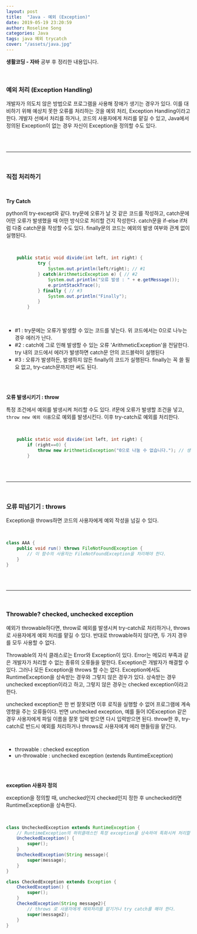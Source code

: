 ```yaml
---
layout: post
title:  "Java - 예외 (Exception)"
date: 2019-05-19 23:20:59
author: Roseline Song
categories: Java
tags: java 예외 trycatch
cover: "/assets/java.jpg"
---
```


**생활코딩 - 자바** 공부 후 정리한 내용입니다.

<br>

### 예외 처리 (Exception Handling)

개발자가 의도치 않은 방법으로 프로그램을 사용해 장애가 생기는 경우가 있다. 이를 대비하기 위해 예상치 못한 오류를 처리하는 것을 예외 처리, Exception Handling이라고 한다. 개발자 선에서 처리를 하거나, 코드의 사용자에게 처리를 맡길 수 있고, Java에서 정의된 Exception이 없는 경우 자신이 Exception을 정의할 수도 있다. 

<br>
<br>

<hr>

<br>

### 직접 처리하기 

<br>

**Try Catch**

python의 try-except와 같다. try문에 오류가 날 것 같은 코드를 작성하고, catch문에 어떤 오류가 발생했을 때 어떤 방식으로 처리할 건지 작성한다. catch문을 if-else if처럼 다중 catch문을 작성할 수도 있다. finally문의 코드는 예외의 발생 여부와 관계 없이 실행된다. 

<br>

```java
	public static void divide(int left, int right) {
			try {
				System.out.println(left/right); // #1
			} catch(ArithmeticException e) { // #2
				System.out.println("오류 발생 : " + e.getMessage()); 
				e.printStackTrace();
			} finally { // #3
                System.out.println("Finally"); 
            }
		}
```

<br>

- #1 : try문에는 오류가 발생할 수 있는 코드를 넣는다. 위 코드에서는 0으로 나누는 경우 에러가 난다.
- #2 : catch에 그로 인해 발생할 수 있는 오류 'ArithmeticException'을 전달한다. try 내의 코드에서 에러가 발생하면 catch문 안의 코드블럭이 실행된다 
- #3 : 오류가 발생하든, 발생하지 않든 finally의 코드가 실행된다. finally는 꼭 쓸 필요 없고, try-catch문까지만 써도 된다. 

<br>
<br>

**오류 발생시키기 : throw**

특정 조건에서 예외를 발생시켜 처리할 수도 있다. if문에 오류가 발생할 조건을 넣고, `throw new 예외 이름`으로 예외를 발생시킨다. 이후 try-catch로 예외를 처리한다. 

<br>

```java
	public static void divide(int left, int right) {
		if (right==0) {
			throw new ArithmeticException("0으로 나눌 수 없습니다."); // 생성자에 에러 메시지 전달
		}
```

<br>
<br>

<hr>

<br>

### 오류 떠넘기기 : throws 

Exception을 throws하면 코드의 사용자에게 예외 작성을 넘길 수 있다. 

<br>

```java
class AAA {
	public void run() throws FileNotFoundException {
        // 이 함수의 사용자는 FileNotFoundException을 처리해야 한다. 
	}
}
```

<br>
<br>

<hr>

<br>

### Throwable? checked, unchecked exception 

예외가 throwable하다면, throw로 예외를 발생시켜 try-catch로 처리하거나, throws로 사용자에게 예외 처리를 맡길 수 있다. 반대로 throwable하지 않다면, 두 가지 경우를 모두 사용할 수 없다. 

Throwable의 자식 클래스로는 Error와 Exception이 있다. Error는 메모리 부족과 같은 개발자가 처리할 수 없는 종류의 오류들을 말한다. Exception은 개발자가 해결할 수 있다. 그러나 모든 Exception을 throws 할 수는 없다. Exception에서도 RuntimeException을 상속받는 경우와 그렇지 않은 경우가 있다. 상속받는 경우 unchecked exception이라고 하고, 그렇지 않은 경우는 checked exception이라고 한다. 

unchecked exception은 한 번 잘못되면 이후 로직을 실행할 수 없어 프로그램에 계속 영향을 주는 오류들이다. 반면 unchecked exception, 예를 들어 IOException 같은 경우 사용자에게 파일 이름을 잘못 입력 받으면 다시 입력받으면 된다. throw한 후, try-catch로 반드시 예외를 처리하거나 throws로 사용자에게 에러 핸들링을 맡긴다.  

<br>

- throwable : checked exception  
- un-throwable : unchecked exception (extends RuntimeException)

<br>
<br>


**exception 사용자 정의**

exception을 정의할 때, unchecked인지 checked인지 정한 후 unchecked라면 RuntimeException을 상속한다. 

<br>

```java
class UncheckedException extends RuntimeException { 
    // RuntimeException의 하위클래스인 특정 exception을 상속하여 특화시켜 처리할 수 있다. 
	UncheckedException() {
		super();
	}
	UncheckedException(String message){
		super(message);
	}
}

class CheckedException extends Exception {
	CheckedException() {
		super();
	}
	CheckedException(String message2){
        // throws 로 사용자에게 예외처리를 맡기거나 try catch를 해야 한다. 
		super(message2);
	}
}
```


<br>
<br>
